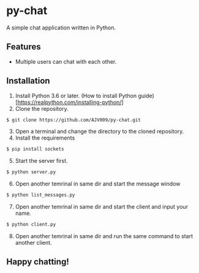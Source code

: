 # py-chat
A simple chat application written in Python.

## Features
- Multiple users can chat with each other.

## Installation
1. Install Python 3.6 or later. (How to install Python guide)[https://realpython.com/installing-python/]
2. Clone the repository.
```bash
$ git clone https://github.com/AJV009/py-chat.git
```
3. Open a terminal and change the directory to the cloned repository.
4. Install the requirements
```bash
$ pip install sockets
```
5. Start the server first.
```bash
$ python server.py
```
6. Open another temrinal in same dir and start the message window
```bash
$ python list_messages.py
```
7. Open another temrinal in same dir and start the client and input your name.
```bash
$ python client.py
```
8. Open another temrinal in same dir and run the same command to start another client.


## Happy chatting!